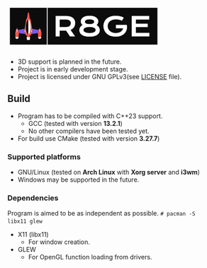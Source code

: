 # ![Screenshot](./docs/img.png)

- 3D support is planned in the future.
- Project is in early development stage.
- Project is licensed under GNU GPLv3(see [LICENSE](./LICENSE) file).

## Build
- Program has to be compiled with C++23 support.
  - GCC (tested with version **13.2.1**)
  - No other compilers have been tested yet.
- For build use CMake (tested with version **3.27.7**)

### Supported platforms
- GNU/Linux (tested on **Arch Linux** with **Xorg server** and **i3wm**)
- Windows may be supported in the future.

### Dependencies
Program is aimed to be as independent as possible.
<code># pacman -S libx11 glew</code>
- X11 (libx11)
  - For window creation.
- GLEW 
  - For OpenGL function loading from drivers.

